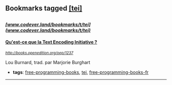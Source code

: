 ## Bookmarks tagged [[tei]](https://www.codever.land/search?q=[tei])

_<sup><sup>[www.codever.land/bookmarks/t/tei](www.codever.land/bookmarks/t/tei)</sup></sup>_
---
#### [Qu'est-ce que la Text Encoding Initiative ?](http://books.openedition.org/oep/1237)
_<sup>http://books.openedition.org/oep/1237</sup>_

Lou Burnard, trad. par Marjorie Burghart
* **tags**: [free-programming-books](../tagged/free-programming-books.md), [tei](../tagged/tei.md), [free-programming-books-fr](../tagged/free-programming-books-fr.md)
---
